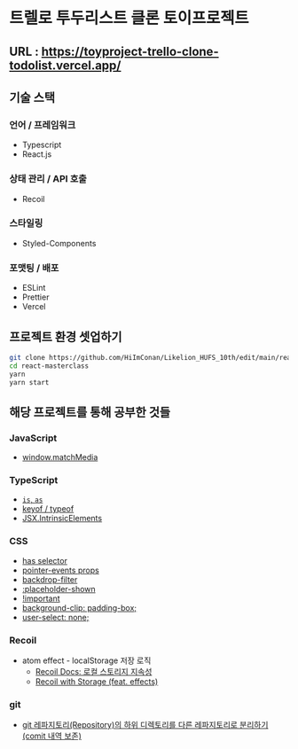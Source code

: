 # 트렐로 투두리스트 클론 토이프로젝트

## URL : https://toyproject-trello-clone-todolist.vercel.app/

## 기술 스택

### 언어 / 프레임워크

- Typescript
- React.js

### 상태 관리 / API 호출

- Recoil

### 스타일링

- Styled-Components

### 포맷팅 / 배포

- ESLint
- Prettier
- Vercel

## 프로젝트 환경 셋업하기

```Bash
git clone https://github.com/HiImConan/Likelion_HUFS_10th/edit/main/react-masterclass.git
cd react-masterclass
yarn
yarn start
```

## 해당 프로젝트를 통해 공부한 것들

### JavaScript

- [window.matchMedia](https://blog.eunsukim.me/posts/how-to-use-media-query-with-javascript-matchmedia)

### TypeScript

- [`is`, `as`](https://velog.io/@kwak1539/%ED%83%80%EC%9E%85%EC%8A%A4%ED%81%AC%EB%A6%BD%ED%8A%B8-is-as-%EB%AC%B8%EB%B2%95-%EC%A0%95%EB%A6%AC)
- [keyof / typeof](https://inpa.tistory.com/889)
- [JSX.IntrinsicElements](https://uxicode.tistory.com/entry/JSXIntrinsicElements-%EC%9D%B4%EB%9E%80)

### CSS

- [has selector](https://mong-blog.tistory.com/entry/CSS-has-%EC%84%A0%ED%83%9D%EC%9E%90)
- [pointer-events props](https://webdir.tistory.com/506)
- [backdrop-filter](https://shynaunum.tistory.com/38)
- [:placeholder-shown](https://velog.io/@ees238/CSS-%EA%B0%80%EC%83%81%ED%81%B4%EB%9E%98%EC%8A%A4-placeholder-shown)
- [!important](https://www.codingfactory.net/10372)
- [background-clip: padding-box;](https://www.codingfactory.net/10582)
- [user-select: none;](https://webisfree.com/2018-10-31/css-%ED%85%8D%EC%8A%A4%ED%8A%B8-%EC%84%A0%ED%83%9D-%EB%93%9C%EB%9E%98%EA%B7%B8-%EC%84%A4%EC%A0%95-user-select-%ED%94%84%EB%A1%9C%ED%8D%BC%ED%8B%B0)

### Recoil

- atom effect - localStorage 저장 로직
  - [Recoil Docs: 로컬 스토리지 지속성](https://recoiljs.org/ko/docs/guides/atom-effects/#local-storage-persistence-%EB%A1%9C%EC%BB%AC-%EC%8A%A4%ED%86%A0%EB%A6%AC%EC%A7%80-%EC%A7%80%EC%86%8D%EC%84%B1)
  - [Recoil with Storage (feat. effects)](https://tech.osci.kr/2022/07/05/recoil-react-js-state-management/)

### git

- [git 레파지토리(Repository)의 하위 디렉토리를 다른 레파지토리로 분리하기 (comit 내역 보존)](https://ashortday.tistory.com/58)
